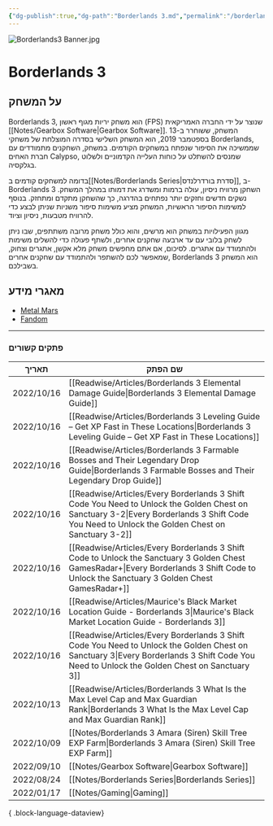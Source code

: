 ```yaml
---
{"dg-publish":true,"dg-path":"Borderlands 3.md","permalink":"/borderlands-3/","contentClasses":"rtl"}
---
```




![Borderlands3 Banner.jpg](/img/user/Assets/Banners/Borderlands3%20Banner.jpg)
# Borderlands 3
## על המשחק

Borderlands 3, הוא משחק יריות מגוף ראשון (FPS) שנוצר על ידי החברה האמריקאית [[Notes/Gearbox Software\|Gearbox Software]]. המשחק, ששוחרר ב-13 בספטמבר 2019, הוא המשחק השלישי בסדרה המוצלחת של משחקי Borderlands, שממשיכה את הסיפור שנפתח במשחקים הקודמים. במשחק, השחקנים מתמודדים עם חברת האחים Calypso, שמנסים להשתלט על כוחות העלייה הקדמוניים ולשלוט בגלקסיה.

בדומה למשחקים קודמים ב[[Notes/Borderlands Series\|סדרת בורדרלנדס]], ב-Borderlands 3 השחקן מרוויח ניסיון, עולה ברמות ומשדרג את דמותו במהלך המשחק. נשקים חדשים וחזקים יותר נפתחים בהדרגה, כך שהשחקן מתקדם ומתחזק. בנוסף למשימות הסיפור הראשיות, המשחק מציע משימות סיפור משניות שניתן לבצע כדי להרוויח מטבעות, ניסיון וציוד.

מגוון הפעילויות במשחק הוא מרשים, והוא כולל משחק מרובה משתתפים, שבו ניתן לשחק בלובי עם עד ארבעה שחקנים אחרים, ולשתף פעולה כדי להשלים משימות ולהתמודד עם אתגרים. לסיכום, אם אתם מחפשים משחק מלא אקשן, אתגרים וצחוק, שמאפשר לכם להשתפר ולהתמודד עם שחקנים אחרים, Borderlands 3 הוא המשחק בשבילכם.


## מאגרי מידע
- [Metal Mars](https://mentalmars.com/borderlands-3/)
- [Fandom](https://borderlands.fandom.com/wiki/Borderlands_Wiki)

 --- 

### פתקים קשורים
| תאריך      | שם הפתק                                                                                                                                                                                           |
| ---------- | ------------------------------------------------------------------------------------------------------------------------------------------------------------------------------------------------- |
| 2022/10/16 | [[Readwise/Articles/Borderlands 3 Elemental Damage Guide\|Borderlands 3 Elemental Damage Guide]]                                                                                               |
| 2022/10/16 | [[Readwise/Articles/Borderlands 3 Leveling Guide – Get XP Fast in These Locations\|Borderlands 3 Leveling Guide – Get XP Fast in These Locations]]                                             |
| 2022/10/16 | [[Readwise/Articles/Borderlands 3 Farmable Bosses and Their Legendary Drop Guide\|Borderlands 3 Farmable Bosses and Their Legendary Drop Guide]]                                               |
| 2022/10/16 | [[Readwise/Articles/Every Borderlands 3 Shift Code You Need to Unlock the Golden Chest on Sanctuary 3-2\|Every Borderlands 3 Shift Code You Need to Unlock the Golden Chest on Sanctuary 3-2]] |
| 2022/10/16 | [[Readwise/Articles/Every Borderlands 3 Shift Code to Unlock the Sanctuary 3 Golden Chest  GamesRadar+\|Every Borderlands 3 Shift Code to Unlock the Sanctuary 3 Golden Chest  GamesRadar+]]   |
| 2022/10/16 | [[Readwise/Articles/Maurice's Black Market Location Guide - Borderlands 3\|Maurice's Black Market Location Guide - Borderlands 3]]                                                             |
| 2022/10/16 | [[Readwise/Articles/Every Borderlands 3 Shift Code You Need to Unlock the Golden Chest on Sanctuary 3\|Every Borderlands 3 Shift Code You Need to Unlock the Golden Chest on Sanctuary 3]]     |
| 2022/10/13 | [[Readwise/Articles/Borderlands 3  What Is the Max Level Cap and Max Guardian Rank\|Borderlands 3  What Is the Max Level Cap and Max Guardian Rank]]                                           |
| 2022/10/09 | [[Notes/Borderlands 3 Amara (Siren) Skill Tree EXP Farm\|Borderlands 3 Amara (Siren) Skill Tree EXP Farm]]                                                                                     |
| 2022/09/10 | [[Notes/Gearbox Software\|Gearbox Software]]                                                                                                                                                   |
| 2022/08/24 | [[Notes/Borderlands Series\|Borderlands Series]]                                                                                                                                               |
| 2022/01/17 | [[Notes/Gaming\|Gaming]]                                                                                                                                                                       |

{ .block-language-dataview}
